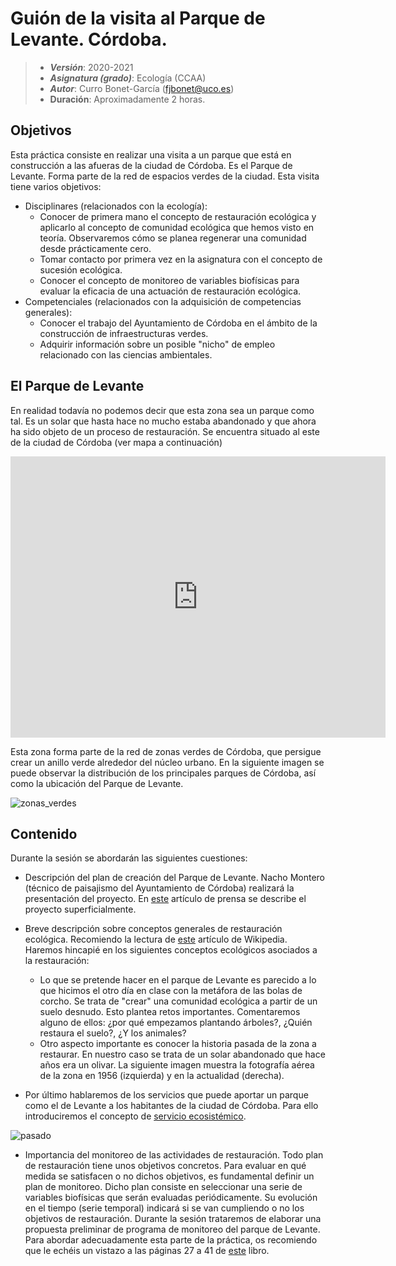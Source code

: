 # Guión de la visita al Parque de Levante. Córdoba.

> + **_Versión_**: 2020-2021
> + **_Asignatura (grado)_**: Ecología (CCAA)
> + **_Autor_**: Curro Bonet-García (fjbonet@uco.es)
> + **Duración**: Aproximadamente 2 horas.



## Objetivos 

Esta práctica consiste en realizar una visita a un parque que está en construcción a las afueras de la ciudad de Córdoba. Es el Parque de Levante. Forma parte de la red de espacios verdes de la ciudad. Esta visita tiene varios objetivos:
+ Disciplinares (relacionados con la ecología):
  + Conocer de primera mano el concepto de restauración ecológica y aplicarlo al concepto de comunidad ecológica que hemos visto en teoría. Observaremos cómo se planea regenerar una comunidad desde prácticamente cero.
  + Tomar contacto por primera vez en la asignatura con el concepto de sucesión ecológica.
  + Conocer el concepto de monitoreo de variables biofísicas para evaluar la eficacia de una actuación de restauración ecológica.
+ Competenciales (relacionados con la adquisición de competencias generales):
  + Conocer el trabajo del Ayuntamiento de Córdoba en el ámbito de la construcción de infraestructuras verdes.
  + Adquirir información sobre un posible "nicho" de empleo relacionado con las ciencias ambientales.



## El Parque de Levante

En realidad todavía no podemos decir que esta zona sea un parque como tal. Es un solar que hasta hace no mucho estaba abandonado y que ahora ha sido objeto de un proceso de restauración. Se encuentra situado al este de la ciudad de Córdoba (ver mapa a continuación)

<iframe src="https://www.google.com/maps/embed?pb=!1m18!1m12!1m3!1d10003.568994999112!2d-4.753578653084803!3d37.90256972420196!2m3!1f0!2f0!3f0!3m2!1i1024!2i768!4f13.1!3m3!1m2!1s0xd6cdfbd8ef93c49%3A0xfd67740fcd6a89f8!2sParque%20de%20Levante!5e1!3m2!1ses!2ses!4v1617626081786!5m2!1ses!2ses" width="600" height="450" style="border:0;" allowfullscreen="" loading="lazy"></iframe>



Esta zona forma parte de la red de zonas verdes de Córdoba, que persigue crear un anillo verde alrededor del núcleo urbano. En la siguiente imagen se puede observar la distribución de los principales parques de Córdoba, así como la ubicación del Parque de Levante.



![zonas_verdes](https://github.com/aprendiendo-cosas/P_parque_levante_ecologia_ccaa/raw/main/imagenes/red_parques.png)



## Contenido



Durante la sesión se abordarán las siguientes cuestiones:

+ Descripción del plan de creación del Parque de Levante. Nacho Montero (técnico de paisajismo del Ayuntamiento de Córdoba) realizará la presentación del proyecto. En [este](https://www.eldiadecordoba.es/cordoba/primera-Parque-Levante-lista-junio_0_1554146246.html) artículo de prensa se describe el proyecto superficialmente.

+ Breve descripción sobre conceptos generales de restauración ecológica. Recomiendo la lectura de [este](https://es.wikipedia.org/wiki/Restauraci%C3%B3n_ecol%C3%B3gica) artículo de Wikipedia. Haremos hincapié en los siguientes conceptos ecológicos asociados a la restauración:

  + Lo que se pretende hacer en el parque de Levante es parecido a lo que hicimos el otro día en clase con la metáfora de las bolas de corcho. Se trata de "crear" una comunidad ecológica a partir de un suelo desnudo. Esto plantea retos importantes. Comentaremos alguno de ellos: ¿por qué empezamos plantando árboles?, ¿Quién restaura el suelo?, ¿Y los animales?
  + Otro aspecto importante es conocer la historia pasada de la zona a restaurar. En nuestro caso se trata de un solar abandonado que hace años era un olivar. La siguiente imagen muestra la fotografía aérea de la zona en 1956 (izquierda) y en la actualidad (derecha).
+ Por último hablaremos de los servicios que puede aportar un parque como el de Levante a los habitantes de la ciudad de Córdoba. Para ello introduciremos el concepto de [servicio ecosistémico](https://es.wikipedia.org/wiki/Servicios_del_ecosistema). 
  
  

![pasado](https://github.com/aprendiendo-cosas/P_parque_levante_ecologia_ccaa/raw/main/imagenes/uso_pasado.png)

+ Importancia del monitoreo de las actividades de restauración. Todo plan de restauración tiene unos objetivos concretos. Para evaluar en qué medida se satisfacen o no dichos objetivos, es fundamental definir un plan de monitoreo. Dicho plan consiste en seleccionar una serie de variables biofísicas que serán evaluadas periódicamente. Su evolución en el tiempo (serie temporal) indicará si se van cumpliendo o no los objetivos de restauración. Durante la sesión trataremos de elaborar una propuesta preliminar de programa de monitoreo del parque de Levante. Para abordar adecuadamente esta parte de la práctica, os recomiendo que le echéis un vistazo a las páginas 27 a 41 de [este](http://repository.humboldt.org.co/bitstream/handle/20.500.11761/9281/monitoreo_restauracion_baja_1.pdf?sequence=1) libro.

